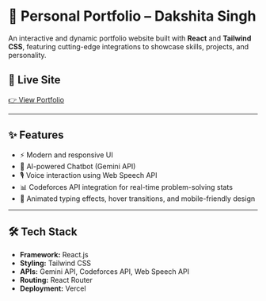 # 🚀 Personal Portfolio – Dakshita Singh

An interactive and dynamic portfolio website built with **React** and **Tailwind CSS**, featuring cutting-edge integrations to showcase skills, projects, and personality.

## 🔗 Live Site  
[👉 View Portfolio](https://portfolio-inky-chi-95.vercel.app/)

---

## ✨ Features

- ⚡ Modern and responsive UI  
- 🤖 AI-powered Chatbot (Gemini API)  
- 🎙️ Voice interaction using Web Speech API  
- 📊 Codeforces API integration for real-time problem-solving stats  
- 💫 Animated typing effects, hover transitions, and mobile-friendly design  

---

## 🛠️ Tech Stack

- **Framework:** React.js  
- **Styling:** Tailwind CSS  
- **APIs:** Gemini API, Codeforces API, Web Speech API  
- **Routing:** React Router  
- **Deployment:** Vercel  
